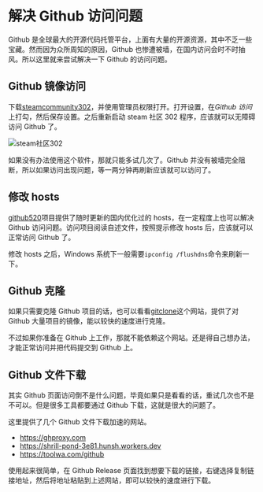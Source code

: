 # 解决 Github 访问问题

Github 是全球最大的开源代码托管平台，上面有大量的开源资源，其中不乏一些宝藏。然而因为众所周知的原因，Github 也惨遭被墙，在国内访问会时不时抽风。所以这里就来尝试解决一下 Github 的访问问题。

## Github 镜像访问

下载[steamcommunity302](https://www.dogfight360.com/blog/686/)，并使用管理员权限打开。打开设置，在*Github 访问*上打勾，然后保存设置。之后重新启动 steam 社区 302 程序，应该就可以无障碍访问 Github 了。

![steam社区302](/img/steam社区302.png)

如果没有办法使用这个软件，那就只能多试几次了。Github 并没有被墙完全阻断，所以如果访问出现问题，等一两分钟再刷新应该就可以访问了。

## 修改 hosts

[github520](https://github.com/521xueweihan/GitHub520)项目提供了随时更新的国内优化过的 hosts，在一定程度上也可以解决 Github 访问问题。访问项目阅读自述文件，按照提示修改 hosts 后，应该就可以正常访问 Github 了。

修改 hosts 之后，Windows 系统下一般需要`ipconfig /flushdns`命令来刷新一下。

## Github 克隆

如果只需要克隆 Github 项目的话，也可以看看[gitclone](https://gitclone.com)这个网站，提供了对 Github 大量项目的镜像，能以较快的速度进行克隆。

不过如果你准备在 Github 上工作，那就不能依赖这个网站。还是得自己想办法，才能正常访问并把代码提交到 Github 上。

## Github 文件下载

其实 Github 页面访问倒不是什么问题，毕竟如果只是看看的话，重试几次也不是不可以。但是很多工具都要通过 Github 下载，这就是很大的问题了。

这里提供了几个 Github 文件下载加速的网站。

- <https://ghproxy.com>
- <https://shrill-pond-3e81.hunsh.workers.dev>
- <https://toolwa.com/github>

使用起来很简单，在 Github Release 页面找到想要下载的链接，右键选择复制链接地址，然后将地址粘贴到上述网站，即可以较快的速度进行下载。
